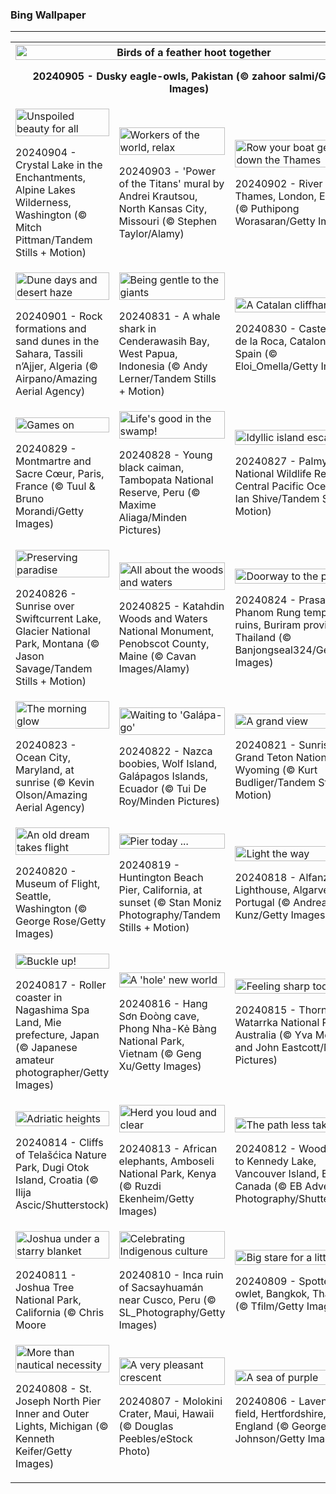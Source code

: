 <h3>
 Bing Wallpaper
</h3>
<hr/>
<table>
<tr>
<th colspan="3">
<img alt="Birds of a feather hoot together" src="https://www.bing.com/th?id=OHR.DuskyOwls_EN-US9845705930_UHD.jpg&amp;rf=LaDigue_UHD.jpg&amp;pid=hp&amp;w=3840&amp;h=2160&amp;rs=1&amp;c=4" width="100%"/><p>20240905 - Dusky eagle-owls, Pakistan (© zahoor salmi/Getty Images)</p></th>
</tr>
<tr>
<td><img alt="Unspoiled beauty for all" src="https://www.bing.com/th?id=OHR.AlpineLakes_EN-US9676616320_UHD.jpg&amp;rf=LaDigue_UHD.jpg&amp;pid=hp&amp;w=3840&amp;h=2160&amp;rs=1&amp;c=4" width="100%"/><p>20240904 - Crystal Lake in the Enchantments, Alpine Lakes Wilderness, Washington (© Mitch Pittman/Tandem Stills + Motion)</p></td>
<td><img alt="Workers of the world, relax" src="https://www.bing.com/th?id=OHR.KansasMural_EN-US9504361321_UHD.jpg&amp;rf=LaDigue_UHD.jpg&amp;pid=hp&amp;w=3840&amp;h=2160&amp;rs=1&amp;c=4" width="100%"/><p>20240903 - 'Power of the Titans' mural by Andrei Krautsou, North Kansas City, Missouri (© Stephen Taylor/Alamy)</p></td>
<td><img alt="Row your boat gently down the Thames" src="https://www.bing.com/th?id=OHR.ThamesLondon_EN-US9385705885_UHD.jpg&amp;rf=LaDigue_UHD.jpg&amp;pid=hp&amp;w=3840&amp;h=2160&amp;rs=1&amp;c=4" width="100%"/><p>20240902 - River Thames, London, England (© Puthipong Worasaran/Getty Images)</p></td>
</tr>
<tr>
<td><img alt="Dune days and desert haze" src="https://www.bing.com/th?id=OHR.DjanetAlgeria_EN-US9175224323_UHD.jpg&amp;rf=LaDigue_UHD.jpg&amp;pid=hp&amp;w=3840&amp;h=2160&amp;rs=1&amp;c=4" width="100%"/><p>20240901 - Rock formations and sand dunes in the Sahara, Tassili n’Ajjer, Algeria (© Airpano/Amazing Aerial Agency)</p></td>
<td><img alt="Being gentle to the giants" src="https://www.bing.com/th?id=OHR.WhaleSharkDay_EN-US8979838463_UHD.jpg&amp;rf=LaDigue_UHD.jpg&amp;pid=hp&amp;w=3840&amp;h=2160&amp;rs=1&amp;c=4" width="100%"/><p>20240831 - A whale shark in Cenderawasih Bay, West Papua, Indonesia (© Andy Lerner/Tandem Stills + Motion)</p></td>
<td><img alt="A Catalan cliffhanger" src="https://www.bing.com/th?id=OHR.CastellfollitSpain_EN-US8880313790_UHD.jpg&amp;rf=LaDigue_UHD.jpg&amp;pid=hp&amp;w=3840&amp;h=2160&amp;rs=1&amp;c=4" width="100%"/><p>20240830 - Castellfollit de la Roca, Catalonia, Spain (© Eloi_Omella/Getty Images)</p></td>
</tr>
<tr>
<td><img alt="Games on" src="https://www.bing.com/th?id=OHR.ParalympicsParis_EN-US0355511969_UHD.jpg&amp;rf=LaDigue_UHD.jpg&amp;pid=hp&amp;w=3840&amp;h=2160&amp;rs=1&amp;c=4" width="100%"/><p>20240829 - Montmartre and Sacre Cœur, Paris, France (© Tuul &amp; Bruno Morandi/Getty Images)</p></td>
<td><img alt="Life's good in the swamp!" src="https://www.bing.com/th?id=OHR.YoungCaiman_EN-US8572688559_UHD.jpg&amp;rf=LaDigue_UHD.jpg&amp;pid=hp&amp;w=3840&amp;h=2160&amp;rs=1&amp;c=4" width="100%"/><p>20240828 - Young black caiman, Tambopata National Reserve, Peru (© Maxime Aliaga/Minden Pictures)</p></td>
<td><img alt="Idyllic island escape" src="https://www.bing.com/th?id=OHR.PalmyraAtoll_EN-US8399787979_UHD.jpg&amp;rf=LaDigue_UHD.jpg&amp;pid=hp&amp;w=3840&amp;h=2160&amp;rs=1&amp;c=4" width="100%"/><p>20240827 - Palmyra Atoll National Wildlife Refuge, Central Pacific Ocean (© Ian Shive/Tandem Stills + Motion)</p></td>
</tr>
<tr>
<td><img alt="Preserving paradise" src="https://www.bing.com/th?id=OHR.SwiftcurrentLake_EN-US8272209593_UHD.jpg&amp;rf=LaDigue_UHD.jpg&amp;pid=hp&amp;w=3840&amp;h=2160&amp;rs=1&amp;c=4" width="100%"/><p>20240826 - Sunrise over Swiftcurrent Lake, Glacier National Park, Montana (© Jason Savage/Tandem Stills + Motion)</p></td>
<td><img alt="All about the woods and waters" src="https://www.bing.com/th?id=OHR.KatahdinWoods_EN-US8182768375_UHD.jpg&amp;rf=LaDigue_UHD.jpg&amp;pid=hp&amp;w=3840&amp;h=2160&amp;rs=1&amp;c=4" width="100%"/><p>20240825 - Katahdin Woods and Waters National Monument, Penobscot County, Maine (© Cavan Images/Alamy)</p></td>
<td><img alt="Doorway to the past" src="https://www.bing.com/th?id=OHR.PrasatPhanom_EN-US7990643175_UHD.jpg&amp;rf=LaDigue_UHD.jpg&amp;pid=hp&amp;w=3840&amp;h=2160&amp;rs=1&amp;c=4" width="100%"/><p>20240824 - Prasat Phanom Rung temple ruins, Buriram province, Thailand (© Banjongseal324/Getty Images)</p></td>
</tr>
<tr><td><img alt="The morning glow" src="https://www.bing.com/th?id=OHR.OceanCityMD_EN-US1389904046_UHD.jpg&amp;rf=LaDigue_UHD.jpg&amp;pid=hp&amp;w=3840&amp;h=2160&amp;rs=1&amp;c=4" width="100%"/><p>20240823 - Ocean City, Maryland, at sunrise (© Kevin Olson/Amazing Aerial Agency)</p></td><td><img alt="Waiting to 'Galápa-go'" src="https://www.bing.com/th?id=OHR.NazcaBooby_EN-US0971401791_UHD.jpg&amp;rf=LaDigue_UHD.jpg&amp;pid=hp&amp;w=3840&amp;h=2160&amp;rs=1&amp;c=4" width="100%"/><p>20240822 - Nazca boobies, Wolf Island, Galápagos Islands, Ecuador (© Tui De Roy/Minden Pictures)</p></td><td><img alt="A grand view" src="https://www.bing.com/th?id=OHR.TetonSunrise_EN-US0849252457_UHD.jpg&amp;rf=LaDigue_UHD.jpg&amp;pid=hp&amp;w=3840&amp;h=2160&amp;rs=1&amp;c=4" width="100%"/><p>20240821 - Sunrise at Grand Teton National Park, Wyoming (© Kurt Budliger/Tandem Stills + Motion)</p></td></tr><tr><td><img alt="An old dream takes flight" src="https://www.bing.com/th?id=OHR.FlightMuseum_EN-US0151236175_UHD.jpg&amp;rf=LaDigue_UHD.jpg&amp;pid=hp&amp;w=3840&amp;h=2160&amp;rs=1&amp;c=4" width="100%"/><p>20240820 - Museum of Flight, Seattle, Washington (© George Rose/Getty Images)</p></td><td><img alt="Pier today ..." src="https://www.bing.com/th?id=OHR.HuntingtonBeach_EN-US9892577517_UHD.jpg&amp;rf=LaDigue_UHD.jpg&amp;pid=hp&amp;w=3840&amp;h=2160&amp;rs=1&amp;c=4" width="100%"/><p>20240819 - Huntington Beach Pier, California, at sunset (© Stan Moniz Photography/Tandem Stills + Motion)</p></td><td><img alt="Light the way" src="https://www.bing.com/th?id=OHR.AlfanzinaLighthouse_EN-US9545750672_UHD.jpg&amp;rf=LaDigue_UHD.jpg&amp;pid=hp&amp;w=3840&amp;h=2160&amp;rs=1&amp;c=4" width="100%"/><p>20240818 - Alfanzina Lighthouse, Algarve, Portugal (© Andreas Kunz/Getty Images)</p></td></tr><tr><td><img alt="Buckle up!" src="https://www.bing.com/th?id=OHR.JapanRollerCoaster_EN-US9463845683_UHD.jpg&amp;rf=LaDigue_UHD.jpg&amp;pid=hp&amp;w=3840&amp;h=2160&amp;rs=1&amp;c=4" width="100%"/><p>20240817 - Roller coaster in Nagashima Spa Land, Mie prefecture, Japan (© Japanese amateur photographer/Getty Images)</p></td><td><img alt="A 'hole' new world" src="https://www.bing.com/th?id=OHR.HangCave_EN-US9374263509_UHD.jpg&amp;rf=LaDigue_UHD.jpg&amp;pid=hp&amp;w=3840&amp;h=2160&amp;rs=1&amp;c=4" width="100%"/><p>20240816 - Hang Sơn Đoòng cave, Phong Nha-Kẻ Bàng National Park, Vietnam (© Geng Xu/Getty Images)</p></td><td><img alt="Feeling sharp today" src="https://www.bing.com/th?id=OHR.WatarrkaLizard_EN-US2106702347_UHD.jpg&amp;rf=LaDigue_UHD.jpg&amp;pid=hp&amp;w=3840&amp;h=2160&amp;rs=1&amp;c=4" width="100%"/><p>20240815 - Thorny devil, Watarrka National Park, Australia (© Yva Momatiuk and John Eastcott/Minden Pictures)</p></td></tr><tr><td><img alt="Adriatic heights" src="https://www.bing.com/th?id=OHR.DugiOtokCroatia_EN-US1981524043_UHD.jpg&amp;rf=LaDigue_UHD.jpg&amp;pid=hp&amp;w=3840&amp;h=2160&amp;rs=1&amp;c=4" width="100%"/><p>20240814 - Cliffs of Telašćica Nature Park, Dugi Otok Island, Croatia (© Ilija Ascic/Shutterstock)</p></td><td><img alt="Herd you loud and clear" src="https://www.bing.com/th?id=OHR.ElephantsAmboseli_EN-US1913542949_UHD.jpg&amp;rf=LaDigue_UHD.jpg&amp;pid=hp&amp;w=3840&amp;h=2160&amp;rs=1&amp;c=4" width="100%"/><p>20240813 - African elephants, Amboseli National Park, Kenya (© Ruzdi Ekenheim/Getty Images)</p></td><td><img alt="The path less taken" src="https://www.bing.com/th?id=OHR.TofinoVancouver_EN-US1466348668_UHD.jpg&amp;rf=LaDigue_UHD.jpg&amp;pid=hp&amp;w=3840&amp;h=2160&amp;rs=1&amp;c=4" width="100%"/><p>20240812 - Wooden path to Kennedy Lake, Vancouver Island, BC, Canada (© EB Adventure Photography/Shutterstock)</p></td></tr><tr><td><img alt="Joshua under a starry blanket" src="https://www.bing.com/th?id=OHR.JoshuaTreeNP_EN-US1399159741_UHD.jpg&amp;rf=LaDigue_UHD.jpg&amp;pid=hp&amp;w=3840&amp;h=2160&amp;rs=1&amp;c=4" width="100%"/><p>20240811 - Joshua Tree National Park, California (© Chris Moore</p></td><td><img alt="Celebrating Indigenous culture" src="https://www.bing.com/th?id=OHR.IncaRuinPeru_EN-US1209778539_UHD.jpg&amp;rf=LaDigue_UHD.jpg&amp;pid=hp&amp;w=3840&amp;h=2160&amp;rs=1&amp;c=4" width="100%"/><p>20240810 - Inca ruin of Sacsayhuamán near Cusco, Peru (© SL_Photography/Getty Images)</p></td><td><img alt="Big stare for a little owl" src="https://www.bing.com/th?id=OHR.SpottedOwlet_EN-US7339417169_UHD.jpg&amp;rf=LaDigue_UHD.jpg&amp;pid=hp&amp;w=3840&amp;h=2160&amp;rs=1&amp;c=4" width="100%"/><p>20240809 - Spotted owlet, Bangkok, Thailand (© Tfilm/Getty Images)</p></td></tr><tr><td><img alt="More than nautical necessity" src="https://www.bing.com/th?id=OHR.MichiganLighthouse_EN-US2082743301_UHD.jpg&amp;rf=LaDigue_UHD.jpg&amp;pid=hp&amp;w=3840&amp;h=2160&amp;rs=1&amp;c=4" width="100%"/><p>20240808 - St. Joseph North Pier Inner and Outer Lights, Michigan (© Kenneth Keifer/Getty Images)</p></td><td><img alt="A very pleasant crescent" src="https://www.bing.com/th?id=OHR.MolokiniHawaii_EN-US7128254175_UHD.jpg&amp;rf=LaDigue_UHD.jpg&amp;pid=hp&amp;w=3840&amp;h=2160&amp;rs=1&amp;c=4" width="100%"/><p>20240807 - Molokini Crater, Maui, Hawaii (© Douglas Peebles/eStock Photo)</p></td><td><img alt="A sea of purple" src="https://www.bing.com/th?id=OHR.HertfordshireLavender_EN-US6911884438_UHD.jpg&amp;rf=LaDigue_UHD.jpg&amp;pid=hp&amp;w=3840&amp;h=2160&amp;rs=1&amp;c=4" width="100%"/><p>20240806 - Lavender field, Hertfordshire, England (© George W Johnson/Getty Images)</p></td></tr></table>
